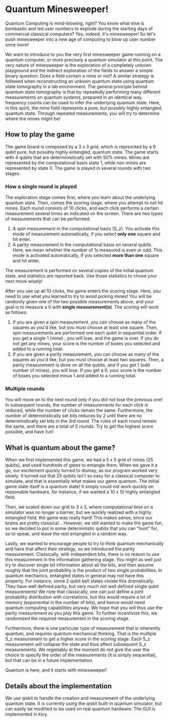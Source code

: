 # Quantum Minesweeper!

Quantum Computing is mind-blowing, right? You know what else is bombastic and led user numbers to explode during the starting days of commercial classical computers? Yes, indeed, it's minesweeper! So let's push minesweeper into a new age of computing to blow up user number once more! 

We want to introduce to you the very first minesweeper game running on a quantum computer, or more precisely a quantum simulator at this point. The very nature of minesweeper is the exploration of a completely unkown playground and the indirect exploration of the fields to answer a simple binary question: Does a field contain a mine or not? A similar strategy is followed when reconstructing an unkown quantum state using quantum state tomography in a lab environment. The general principle behind quantum state tomography is that by repeatedly performing many different measurements on quantum systems, prepared in an identical way, frequency counts can be used to infer the underlying quantum state. Here, in this spirit, the mine field represents a pure, but possibly highly entangled, quantum state. Through repeated measurements, you will try to determine where the mines might be!


## How to play the game
The game board is composed by a 3 x 3 grid, which is represnted by a 9 qubit pure, but possibly highly entangled, quantum state. The game starts with 4 qubits that are deterministically set with 50% mines. Mines are represented by the computational basis state 1, while non mines are represented by state 0. The game is played in several rounds with two stages. 

### How a single round is played
The exploration stage comes first, where you learn about the underlying quantum state. Then, comes the scoring stage, where you attempt to not hit mines. Each round consists of 10 clicks, and each click performs a certain measurement several times as indicated on the screen. There are two types of measurements that can be performed.

1. A spin measurement in the computational basis (S_z). You activate this mode of measurement automatically, if you select **only one** square and hit enter. 
2. A parity measurement in the computational basis on several qubits. Here, we mean whether the number of 1s measured is even or odd. This mode is activated automatically, if you selected **more than one** square and hit enter.

The measurement is performed on several copies of the initial quantum state, and statistics are reported back. Use those statistics to chooe your next move wisely!

After you use up all 10 clicks, the game enters the scoring stage. Here, you need to use what you learned to try to avoid picking mines! You will be randomly given one of the two possible measurements above, and your goal is to measure a 0 with **single measurement(s)**. The scoring will work as follows:

1. If you are given a spin measurement, you can choose as many of the squares as you'd like, but you must choose at least one square. Then, spin measurements are performed one each qubit in sequential order. If you get a single 1 (mine) , you will lose, and the game is over. If you do not get any mines, your score is the number of boxes you selected and added to a running total.
2. If you are given a parity measurement, you can choose as many of the squares as you'd like, but you must choose at least two squares. Then, a parity measurement is done on all the qubits, and if you get 1 (odd number of mines), you will lose. If you get a 0, your score is the number of boxes you selected minus 1 and added to a running total.

### Multiple rounds
You will move on to the next round only if you did not lose the previous one! In subsequent rounds, the number of measurements for each click is reduced, while the number of clicks remain the same. Furthermore, the number of determinstically set bits reduces by 2 until there are no determinstically set bits in the 3rd round. The rules of each round remain the same, and there are a total of 5 rounds. Try to get the highest score possible, and have fun!

## What is quantum about the game?
When we first implemented this game, we had a 5 x 5 grid of mines (25 qubits), and used hundreds of gates to entangle them. When we gave it a go, our excitement quickly turned to dismay, as our program worked very slowly. It turned out that 25 qubits isn't so easy for a classical computer to simulate, and that is essentially what makes our game quantum. The initial game state itself is a quantum state! It simply could not work quickly on reasonable hardware, for instance, if we wanted a 10 x 10 highly entangled field. 

Then, we scaled down our grid to 3 x 3, where computational time on a simulator was no longer a barrier, but we quickly realized with a highly entangled field, the game was really hard! This makes sense, since our brains are pretty classical... However, we still wanted to make the game fun, so we decided to put in some deterministic qubits that you can "hunt" for, so to speak, and leave the rest entangled in a random way. 

Lastly, we wanted to encourage people to try to think quantum mechanically and have that affect their strategy, so we introduced the parity measurement. Classically, with independent bits, there is no reason to use this measurement in the information gathering stage. You might as well just try to discover single bit information about all the bits, and then assume roughly that the joint probability is the product of two single probabilities. In quantum mechanics, entangled states in general may not have this property. For instance, some 2 qubit bell states violate this dramatically. They have well defined parity, but very much not well defined single qubit measurements! We note that classically, one can just define a joint probability distribution with correlations, but this would require a lot of memory (exponential in the number of bits), and hence would need quantum computing capabilities anyway. We hope that you will thus use the parity measurement as you play this game. To further incentivize this, we randomized the required measurement in the scoring stage. 

Furthermore, there is one particular type of measurement that is inherently quantum, and requires quantum mechanical thinking. That is the multiple S_z measurement to get a higher score in the scoring stage. Each S_z measurement will collapse the state and thus affect subsequent S_z measurements. We regretably at the moment do not give the user the choice to specify the order of the measurements (it is simply sequential), but that can be in a future implementation. 

Quantum is here, and it starts with minesweeper!

## Details about the implementation
We use qiskit to handle the creation and measurement of the underlying quantum state. It is currently using the qiskit built-in quantum simulator, but can easily be modified to be used on real quantum hardware. The GUI is implemented in kivy. 
